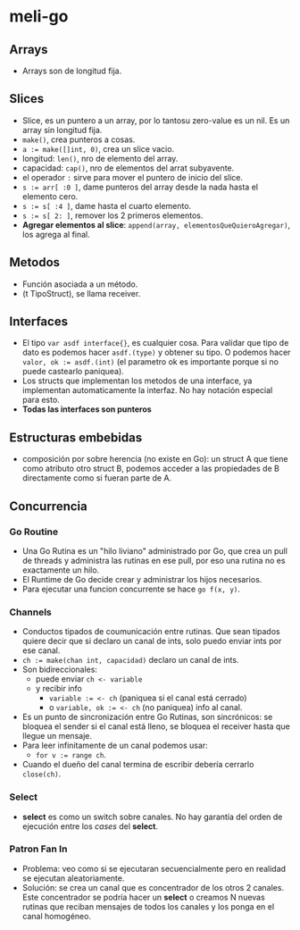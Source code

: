 # meli-go

## Arrays
* Arrays son de longitud fija.

## Slices
* Slice, es un puntero a un array, por lo tantosu zero-value es un nil. Es un array sin longitud fija.
* `make()`, crea punteros a cosas.
* `a := make([]int, 0)`, crea un slice vacio.
* longitud: `len()`, nro de elemento del array.
* capacidad: `cap()`, nro de elementos del arrat subyavente.
* el operador `:` sirve para mover el puntero de inicio del slice.
* `s := arr[ :0 ]`, dame punteros del array desde la nada hasta el elemento cero.
* `s := s[ :4 ]`, dame hasta el cuarto elemento. 
* `s := s[ 2: ]`, remover los 2 primeros elementos.
* **Agregar elementos al slice**: `append(array, elementosQueQuieroAgregar)`, los agrega al final. 

## Metodos
* Función asociada a un método.
* (t TipoStruct), se llama receiver.

## Interfaces
* El tipo `var asdf interface{}`, es cualquier cosa. Para validar que tipo de dato es podemos hacer `asdf.(type)` y obtener su tipo. O podemos hacer `valor, ok := asdf.(int)` (el parametro ok es importante porque si no puede castearlo paniquea).
* Los structs que implementan los metodos de una interface, ya implementan automaticamente la interfaz. No hay notación especial para esto.
* **Todas las interfaces son punteros** 

## Estructuras embebidas
* composición por sobre herencia (no existe en Go): un struct A que tiene como atributo otro struct B, podemos acceder a las propiedades de B directamente como si fueran parte de A.

## Concurrencia
### Go Routine 
* Una Go Rutina es un "hilo liviano" administrado por Go, que crea un pull de threads y administra las rutinas en ese pull, por eso una rutina no es exactamente un hilo.
* El Runtime de Go decide crear y administrar los hijos necesarios.
* Para ejecutar una funcion concurrente se hace `go f(x, y)`.

### Channels
* Conductos tipados de coumunicación entre rutinas. Que sean tipados quiere decir que si declaro un canal de ints, solo puedo enviar ints por ese canal.
* `ch := make(chan int, capacidad)` declaro un canal de ints.
* Son bidireccionales: 
    - puede enviar `ch <- variable` 
    - y recibir  info 
        + `variable := <- ch` (paniquea si el canal está cerrado) 
        + o `variable, ok := <- ch` (no paniquea) info al canal.
* Es un punto de sincronización entre Go Rutinas, son sincrónicos: se bloquea el sender si el canal está lleno, se bloquea el receiver hasta que llegue un mensaje.
* Para leer infinitamente de un canal podemos usar:
    - `for v := range ch`. 
* Cuando el dueño del canal termina de escribir debería cerrarlo `close(ch)`.

### Select
* **select** es como un switch sobre canales. No hay garantía del orden de ejecución entre los *cases* del **select**.

### Patron Fan In
* Problema: veo como si se ejecutaran secuencialmente pero en realidad se ejecutan aleatoriamente. 
* Solución: se crea un canal que es concentrador de los otros 2 canales. Este concentrador se podría hacer un **select** o creamos N nuevas rutinas que reciban mensajes de todos los canales y los ponga en el canal homogéneo.

